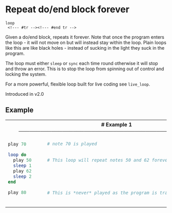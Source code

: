# Repeat do/end block forever

```
loop 
 <!--- #tr --><!--- #end tr -->
```


Given a do/end block, repeats it forever. Note that once the program enters the loop - it will not move on but will instead stay within the loop. Plain loops like this are like black holes - instead of sucking in the light they suck in the program.

The loop must either `sleep` or `sync` each time round otherwise it will stop and throw an error. This is to stop the loop from spinning out of control and locking the system.

For a more powerful, flexible loop built for live coding see `live_loop`.

Introduced in v2.0

## Example

<table class="examples">
<tr>
<th colspan="2" class="even head"># Example 1 ──────────────────────────────────────────────────────</th>
</tr>
<tr>
<td class="even">

```ruby
play 70      

loop do
  play 50    
  sleep 1
  play 62
  sleep 2
end

play 80     



```

</td>
<td class="even">

<!--- #tr -->
```ruby
# note 70 is played
 
 
# This loop will repeat notes 50 and 62 forever
 
 
 
 
 
# This is *never* played as the program is trapped in the loop above



```
<!--- #end tr -->

</td>
</tr>
</table>

